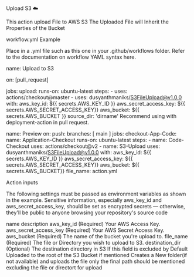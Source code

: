Upload S3 ☁️

This action upload File to AWS S3 The Uploaded File will Inherit the Properties of the Bucket

workflow.yml Example

Place in a .yml file such as this one in your .github/workflows folder. Refer to the documentation on workflow YAML syntax here.

name: Upload to S3

on: [pull_request]

jobs:
  upload:
    runs-on: ubuntu-latest
    steps:
      - uses: actions/checkout@master
      - uses: dusyanthmaniks/S3FileUpload@v1.0.0
        with:
          aws_key_id: ${{ secrets.AWS_KEY_ID }}
          aws_secret_access_key: ${{ secrets.AWS_SECRET_ACCESS_KEY}}
          aws_bucket: ${{ secrets.AWS_BUCKET }}
          source_dir: 'dirname'
Recommend using with deployment-action in pull request.

name: Preview
on:
  push:
    branches: [ main ]
jobs:
  checkout-App-Code:
    name: Application-Checkout
    runs-on: ubuntu-latest
    steps:
      - name: Code-Checkout
        uses: actions/checkout@v2
      - name: S3-Upload
        uses: dusyanthmaniks/S3FileUpload@v1.0.0
        with:
          aws_key_id: ${{ secrets.AWS_KEY_ID }}
          aws_secret_access_key: ${{ secrets.AWS_SECRET_ACCESS_KEY}}
          aws_bucket: ${{ secrets.AWS_BUCKET}}
          file_name: action.yml
        
     
Action inputs

The following settings must be passed as environment variables as shown in the example. Sensitive information, especially aws_key_id and aws_secret_access_key, should be set as encrypted secrets — otherwise, they'll be public to anyone browsing your repository's source code

name	description
aws_key_id	(Required) Your AWS Access Key.
aws_secret_access_key	(Required) Your AWS Secret Access Key. 
aws_bucket	(Required) The name of the bucket you're upload to.
file_name	(Required) The file or Directory you wish to upload to S3. 
destination_dir	(Optional) The destination directory in S3
If this field is excluded by Default Uploaded to the root of the S3 Bucket if mentioned Creates a New folder(if not available) and uploads the file only the final path should be mentioned excluding the file or directort for upload

